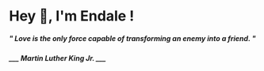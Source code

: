 <h1 title="head"> Hey 👋, I'm Endale !</h1>

**<h5><i>" Love is the only force capable of transforming an enemy into a friend. "</i></h5>**

*<b>___ Martin Luther King Jr. ___</b>*
